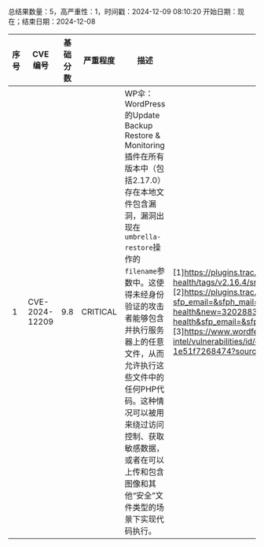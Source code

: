 总结果数量：5，高严重性：1，时间戳：2024-12-09 08:10:20
开始日期：现在；结束日期：2024-12-08

| 序号 | CVE 编号 | 基础分数 | 严重程度 | 描述 | 参考文献 |
|-----|--------|------------|----------|-------------|------------|
| 1 | CVE-2024-12209 | 9.8  | CRITICAL | WP伞：WordPress的Update Backup Restore & Monitoring插件在所有版本中（包括2.17.0）存在本地文件包含漏洞，漏洞出现在`umbrella-restore`操作的`filename`参数中。这使得未经身份验证的攻击者能够包含并执行服务器上的任意文件，从而允许执行这些文件中的任何PHP代码。这种情况可以被用来绕过访问控制、获取敏感数据，或者在可以上传和包含图像和其他“安全”文件类型的场景下实现代码执行。 | [1]https://plugins.trac.wordpress.org/browser/wp-health/tags/v2.16.4/src/Actions/RestoreRouter.php#L45<br>[2]https://plugins.trac.wordpress.org/changeset?sfp_email=&sfph_mail=&reponame=&old=3202883%40wp-health&new=3202883%40wp-health&sfp_email=&sfph_mail=<br>[3]https://www.wordfence.com/threat-intel/vulnerabilities/id/c74ce3e8-cab9-4cc6-a1ad-1e51f7268474?source=cve |